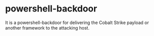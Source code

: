 # powershell-backdoor
It is a powershell-backdoor for delivering the Cobalt Strike payload or another framework to the attacking host.
